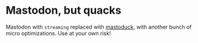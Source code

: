 # Mastodon, but quacks

Mastodon with `streaming` replaced with [mastoduck](https://github.com/nametoolong/mastoduck), with another bunch of micro optimizations. Use at your own risk!